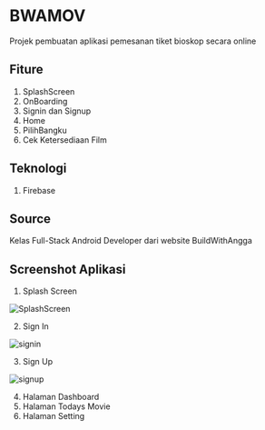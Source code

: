 # BWAMOV
Projek pembuatan aplikasi pemesanan tiket bioskop secara online

## Fiture
1. SplashScreen
2. OnBoarding
3. Signin dan Signup
4. Home
5. PilihBangku
6. Cek Ketersediaan Film

## Teknologi
1. Firebase

## Source
Kelas Full-Stack Android Developer dari website BuildWithAngga

## Screenshot Aplikasi
1. Splash Screen

![SplashScreen](https://user-images.githubusercontent.com/48922439/110228970-2cb6b680-7f38-11eb-9ce6-a0d2f9ad7d3b.png)

2. Sign In

![signin](https://user-images.githubusercontent.com/48922439/110228975-33ddc480-7f38-11eb-80a2-95ca347d7023.png)

3. Sign Up

![signup](https://user-images.githubusercontent.com/48922439/110228976-39d3a580-7f38-11eb-8d3a-ceb1a77e810f.png)

4. Halaman Dashboard
5. Halaman Todays Movie
6. Halaman Setting

